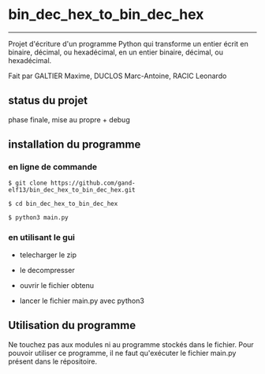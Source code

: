 # bin_dec_hex_to_bin_dec_hex
***
Projet d'écriture d'un programme Python qui transforme un entier écrit en binaire, décimal, ou hexadécimal, en un entier binaire, décimal, ou hexadécimal.

Fait par GALTIER Maxime, DUCLOS Marc-Antoine, RACIC Leonardo

## status du projet

phase finale, mise au propre + debug

## installation du programme

### en ligne de commande

```
$ git clone https://github.com/gand-elf13/bin_dec_hex_to_bin_dec_hex.git

$ cd bin_dec_hex_to_bin_dec_hex

$ python3 main.py
```
### en utilisant le gui

- telecharger le zip

- le decompresser

- ouvrir le fichier obtenu

- lancer le fichier main.py avec python3

## Utilisation du programme
Ne touchez pas aux modules ni au programme stockés dans le fichier.
Pour pouvoir utiliser ce programme, il ne faut qu'exécuter le fichier main.py présent dans le répositoire.
